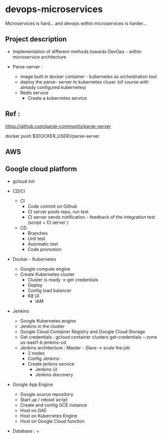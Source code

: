 # devops-microservices
Microservices is hard... and devops within microservices is harder...




## Project description 
+ Implementation of different methods towards DevOps - within microservice architecture 



+ Parse-server : 
    + image built in docker container - kubernetes as orchestration tool 
    + deploy the parse- server to kubernetes cluser (of course with already configured kubernetes)
    + Redis service 
        + Create a kubernetes service 


## Ref : 
https://github.com/parse-community/parse-server




docker push ${DOCKER_USER}/parse-server


## AWS 



## Google cloud platform 
+ gcloud init 
+ CD/CI 
    + CI 
        + Code commit on Github 
        + CI server pools repo, run test 
        + CI server sends notification - feedback of the integration test 
        (script = CI server )
    + CD 
        + Branches 
        + Unit test 
        + Automatic test 
        + Code promotion 
+ Docker - Kubernetes 
    + Google compute engine 
    + Create Kubernetes cluster 
        + Cluster is ready -> get credentials 
        + Deploy 
        + Config load balancer 
        + K8 UI 
            + IAM 
+ Jenkins 
    + Google Kubernetes engine 
    + Jenkins in the cluster 
    + Google Cloud Container Registry and Google Cloud Storage
    + Get credentials : gcloud container clusters get-credentials --zone us-east1-b jenkins-cd
    + Jenkins architecture : Master - Slave -> scale the job 
        + 2 nodes 
        + Config Jenkins : 
        + Create jenkins service 
            + Jenkins UI 
            + Jenkins discovery 



+ Google App Engine 
    + Google source repository 
    + Start up / reboot script 
    + Create and config GCE instance 
    + Host on GAE 
    + Host on Kubernetes Engine 
    + Host on Google Cloud function 
    

+ Database : 
    + 

